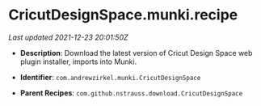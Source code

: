 # CricutDesignSpace.munki.recipe

_Last updated 2021-12-23 20:01:50Z_

- **Description**: Download the latest version of Cricut Design Space web plugin installer, imports into Munki.

- **Identifier**: `com.andrewzirkel.munki.CricutDesignSpace`

- **Parent Recipes**: `com.github.nstrauss.download.CricutDesignSpace`
